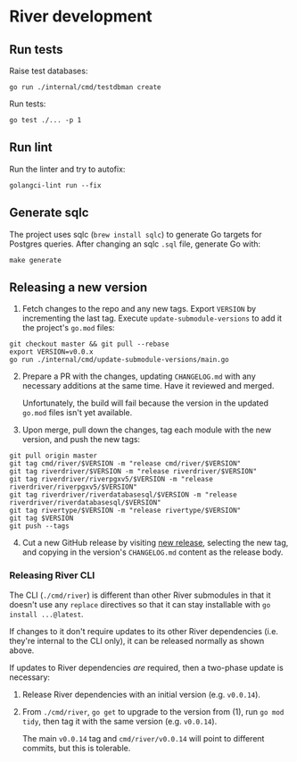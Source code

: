 # River development

## Run tests

Raise test databases:

    go run ./internal/cmd/testdbman create

Run tests:

    go test ./... -p 1

## Run lint

Run the linter and try to autofix:

    golangci-lint run --fix

## Generate sqlc

The project uses sqlc (`brew install sqlc`) to generate Go targets for Postgres
queries. After changing an sqlc `.sql` file, generate Go with:

    make generate

## Releasing a new version

1. Fetch changes to the repo and any new tags. Export `VERSION` by incrementing the last tag. Execute `update-submodule-versions` to add it the project's `go.mod` files:

```shell
git checkout master && git pull --rebase
export VERSION=v0.0.x
go run ./internal/cmd/update-submodule-versions/main.go
```

2. Prepare a PR with the changes, updating `CHANGELOG.md` with any necessary additions at the same time. Have it reviewed and merged.

    Unfortunately, the build will fail because the version in the updated `go.mod` files isn't yet available.

3. Upon merge, pull down the changes, tag each module with the new version, and push the new tags:

```shell
git pull origin master
git tag cmd/river/$VERSION -m "release cmd/river/$VERSION"
git tag riverdriver/$VERSION -m "release riverdriver/$VERSION"
git tag riverdriver/riverpgxv5/$VERSION -m "release riverdriver/riverpgxv5/$VERSION"
git tag riverdriver/riverdatabasesql/$VERSION -m "release riverdriver/riverdatabasesql/$VERSION"
git tag rivertype/$VERSION -m "release rivertype/$VERSION"
git tag $VERSION
git push --tags
```

4. Cut a new GitHub release by visiting [new release](https://github.com/riverqueue/river/releases/new), selecting the new tag, and copying in the version's `CHANGELOG.md` content as the release body.

### Releasing River CLI

The CLI (`./cmd/river`) is different than other River submodules in that it doesn't use any `replace` directives so that it can stay installable with `go install ...@latest`.

If changes to it don't require updates to its other River dependencies (i.e. they're internal to the CLI only), it can be released normally as shown above.

If updates to River dependencies _are_ required, then a two-phase update is necessary:

1. Release River dependencies with an initial version (e.g. `v0.0.14`).
2. From `./cmd/river`, `go get` to upgrade to the version from (1), run `go mod tidy`, then tag it with the same version (e.g. `v0.0.14`).

    The main `v0.0.14` tag and `cmd/river/v0.0.14` will point to different commits, but this is tolerable.
